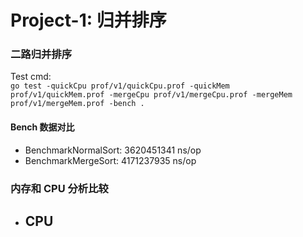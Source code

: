 # Project-1: 归并排序

### 二路归并排序
Test cmd:  
`go test -quickCpu prof/v1/quickCpu.prof -quickMem prof/v1/quickMem.prof -mergeCpu prof/v1/mergeCpu.prof -mergeMem prof/v1/mergeMem.prof -bench .`
#### Bench 数据对比

- BenchmarkNormalSort: 3620451341 ns/op
- BenchmarkMergeSort:  4171237935 ns/op

### 内存和 CPU 分析比较
- CPU
    - 

